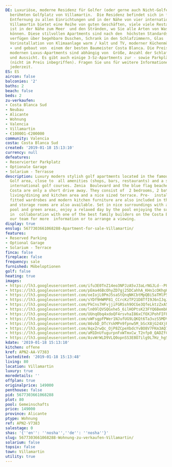 ```yaml
---
DE: Luxuriöse, moderne Residenz für Golfer (oder gerne auch Nicht-Golfer), auf dem
  berühmten Golfplatz von Villamartin.  Die Residenz befindet sich in fußläufiger
  Entfernung zu allen Einrichtungen und in der Nähe von vier internationalen  Golfplätzen.
  Villamartin bietet eine Reihe von guten Geschäften, viele viele Restaurants und
  ist in der Nähe zum Meer  und den Stränden, wo Sie alle Arten von Wassersport genießen
  können. Diese stilvollen Apartments sind nach den  höchsten Standards gebaut und
  verfügen über begehbare Duschen, Schrank in den Schlafzimmern, Glas  Terrassentüren,
  Vorinstallation von Klimaanlage warm / kalt und TV, moderner Küchenmöbel - usw.
  - und gebaut von  einem der besten Baumeister Costa Blanca. Die Preise für diese
  modernen Luxus-Apartments sind abhängig von  Größe, Anzahl der Schlafzimmer, Lage
  und Aussicht. Es gibt auch einige 3-Sz-Apartments zur - sowie Parkplätze und  Lagerflächen
  (nicht im Preis inbegriffen). Fragen Sie uns für weitere Informationen. Besichtigungen
  jederzeit.
ES: ES
aircon: false
balconies: '2'
baths: 2
beach: false
beds: 2
zu-verkaufen:
- Costa Blanca Sud
- Neubau
- Alicante
- Wohnung
- Valencia
- Villamartin
- €100001-€200000
community: Valencia
costa: Costa Blanca Sud
created: '2019-01-18 15:13:10'
currency: null
defeatures:
- Reservierter Parkplatz
- Optionale Garage
- Solarium - Terrasse
description: Luxury modern stylish golf apartments located in the famous Villamartin
  Golf area, close to  all amenities (shops, bars, restaurants) and a selection of
  international golf courses. Zenia  Boulevard and the blue flag beaches of Orihuela
  Costa are only a short drive away. They consist of  2 bedrooms, 2 bathrooms, open
  living/dining and kitchen area and a nice sized terrace. Pre-  installed air conditioning,
  fitted wardrobes and modern kitchen furniture are also included in the  price. Parking
  and storage rooms are also available. Set in nice surroundings with a beautiful  communal
  pool and green areas, enjoy a relaxed day by the pool enjoying the sun ! Working
  in  collaboration with one of the best family builders on the Costa Blanca - contact
  our team for more  information or to arrange a viewing.
display: true
enslug: 5677303661068288-Apartment-for-sale-Villamartin/
features:
- Reserved Parking
- Optional Garage
- Solarium - Terrace
finca: false
fireplace: false
frequency: sale
furnished: Möbeloptionen
golf: false
heating: true
images:
- https://lh3.googleusercontent.com/ifu3E0TnZ14eo3NPJzA5vJ3aLrNGJLd--PPO0kcOIT30L9yD0FJVp_lKOITrmWzG4SdTwCUDpnl9kDryOQOV=w640-rj-e30-l100
- https://lh3.googleusercontent.com/pEma46BcOhyZD7gj25DCahhA_KHn1cOKhgKsNCsKJCLtQIKDNCqE7uwr3M2tCk8Sx1guQ6kTeOy6EeBe37Y=w640-rj-e30-l100
- https://lh3.googleusercontent.com/oeIojL0PmJ5saStQnqNKCbtMpQBi5aTMlP5XWdoy2xxYJknRuxLl_2rdVxA-scUbEWobUox9CWHUs7DJVz5M=w640-rj-e30-l100
- https://lh3.googleusercontent.com/sYDf9HWMP81_CCrcKzTP21D8TfI9J6nIJqJ3HTbuRBU7UizMRTYOe7fch9paiJDVbM7au6gSoueO4l63hDo=w640-rj-e30-l100
- https://lh3.googleusercontent.com/PkCns7HFvjjiFGRSsh9OCGe3QfeLktzZxA5lq0JaltolKvkQskO8qL1s6qY3xgp9ojFeKUvtVVXvpkzXLDlMtw=w640-rj-e30-l100
- https://lh3.googleusercontent.com/ln09lQVSQGxhe5_6ilHOPtsK23FYQ6BembKGdYwsoZqf2gFb8GoBEJTM9hg7VpQ3m8Dgxot2yW4n6NTlu1U=w640-rj-e30-l100
- https://lh3.googleusercontent.com/UUnqObq4xdoQF4rsvhaI86xCfOXJPohFIFPVcVfOlzi01qdkm5e8MkwzJNIn0P40Mw71eDpN9T6F2zElqO-y=w640-rj-e30-l100
- https://lh3.googleusercontent.com/oWFsgpFPWer1NJufUG9LQKQt6Ta3vzS5MDVjyrWTI18hT55Qp0PLiOfXj9dR8vZgS4UXmsc_icJ3T8S2ljQ=w640-rj-e30-l100
- https://lh3.googleusercontent.com/A6vbD_DTcYskMPn9fpnw5M_bScX8jG24XjP3aX9xkQ3-7U3T9WjHMeMOKnapo0iSTtyPYYgMTce130Iym0fr=w640-rj-e30-l100
- https://lh3.googleusercontent.com/AqxZrwQc_OjP8ZCpeXbdcYvBO8V7FKm3AQ78g5xPa-mupjCiAqhboRqOwWArC7EDaJpgVQ8qXRvFWSDG-Hln=w640-rj-e30-l100
- https://lh3.googleusercontent.com/aM1DnUfugurpnFxWTmxCw_T2nfp0_QADZfCqqVSLvpapaXXXnQs3JfREKNYIxOfjV4YQu0YT3IUpzf6oK8M=w640-rj-e30-l100
- https://lh3.googleusercontent.com/AsvWrWLD9VLQ0opnSS3E8O7ilg9L7Hz_hgS3NR5ZPTU2HHbrJtOA-od1ed1lhMYYV7sriHlNnlyweDd6aSs=w640-rj-e30-l100
kdate: '2019-01-18 15:13:10'
kitchen: offene
kref: APN2-AA-V7383
lastedited: '2019-01-18 15:13:48'
living: 80
location: Villamartin
luxury: true
moredetails: ''
offplan: true
originalprice: 149000
penthouse: false
pid: 5677303661068288
plot: 80
pool: Gemeinschafts
price: 149000
province: Alicante
ptype: Wohnung
ref: APN2-V7383
salestage: 0
shas: '{''en'': ''nosha'',''de'': ''nosha''}'
slug: 5677303661068288-Wohnung-zu-verkaufen-Villamartin/
solarium: false
topsix: false
town: Villamartin
utility: true
---
```

